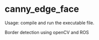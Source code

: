 # canny_edge_face

Usage: compile and run the executable file.

Border detection using openCV and ROS
